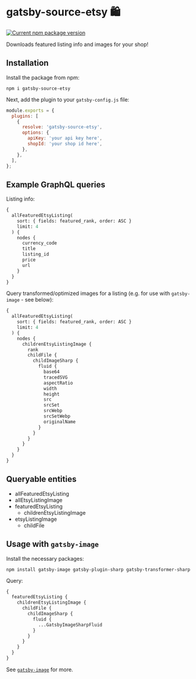 # gatsby-source-etsy 🛍

[![Current npm package version](https://img.shields.io/npm/v/gatsby-source-etsy)](https://www.npmjs.com/package/gatsby-source-etsy)

Downloads featured listing info and images for your shop!

## Installation

Install the package from npm:

`npm i gatsby-source-etsy`

Next, add the plugin to your `gatsby-config.js` file:

```javascript
module.exports = {
  plugins: [
    {
      resolve: 'gatsby-source-etsy',
      options: {
        apiKey: 'your api key here',
        shopId: 'your shop id here',
      },
    },
  ],
};
```

## Example GraphQL queries

Listing info:

```graphql
{
  allFeaturedEtsyListing(
    sort: { fields: featured_rank, order: ASC }
    limit: 4
  ) {
    nodes {
      currency_code
      title
      listing_id
      price
      url
    }
  }
}
```

Query transformed/optimized images for a listing (e.g. for use with `gatsby-image` - see below):

```graphql
{
  allFeaturedEtsyListing(
    sort: { fields: featured_rank, order: ASC }
    limit: 4
  ) {
    nodes {
      childrenEtsyListingImage {
        rank
        childFile {
          childImageSharp {
            fluid {
              base64
              tracedSVG
              aspectRatio
              width
              height
              src
              srcSet
              srcWebp
              srcSetWebp
              originalName
            }
          }
        }
      }
    }
  }
}
```

## Queryable entities

- allFeaturedEtsyListing
- allEtsyListingImage
- featuredEtsyListing
  - childrenEtsyListingImage
- etsyListingImage
  - childFile

## Usage with `gatsby-image`

Install the necessary packages:

`npm install gatsby-image gatsby-plugin-sharp gatsby-transformer-sharp`

Query:

```graphql
{
  featuredEtsyListing {
    childrenEtsyListingImage {
      childFile {
        childImageSharp {
          fluid {
            ...GatsbyImageSharpFluid
          }
        }
      }
    }
  }
}
```

See [`gatsby-image`](https://www.gatsbyjs.org/packages/gatsby-image/) for more.
